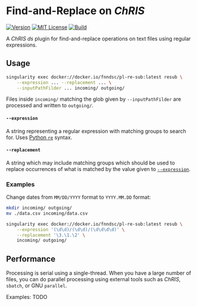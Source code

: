 # Find-and-Replace on _ChRIS_

[![Version](https://img.shields.io/docker/v/fnndsc/pl-re-sub?sort=semver)](https://hub.docker.com/r/fnndsc/pl-re-sub)
[![MIT License](https://img.shields.io/github/license/fnndsc/pl-re-sub)](https://github.com/FNNDSC/pl-re-sub/blob/master/LICENSE)
[![Build](https://github.com/FNNDSC/pl-re-sub/actions/workflows/test.yml/badge.svg)](https://github.com/FNNDSC/pl-re-sub/actions)

A _ChRIS ds_ plugin for find-and-replace operations on text files using regular expressions.


## Usage

```bash
singularity exec docker://docker.io/fnndsc/pl-re-sub:latest resub \
    --expression ... --replacement ... \
    --inputPathFilder ... incoming/ outgoing/
```

Files inside `incoming/` matching the glob given by `--inputPathFilder`
are processed and written to `outgoing/`.

#### `--expression`

A string representing a regular expression with matching groups to search for.
Uses [Python `re`](https://docs.python.org/3/library/re.html) syntax.

#### `--replacement`

A string which may include matching groups which should be used to replace
occurrences of what is matched by the value given to [`--expression`](#--expression).


### Examples

Change dates from `MM/DD/YYYY` format to `YYYY.MM.DD` format:

```bash
mkdir incoming/ outgoing/
mv ./data.csv incoming/data.csv

singularity exec docker://docker.io/fnndsc/pl-re-sub:latest resub \
    --expression '(\d\d)/(\d\d)/(\d\d\d\d)' \
    --replacement '\3.\1.\2' \
    incoming/ outgoing/
```

## Performance

Processing is serial using a single-thread.
When you have a large number of files, you can do parallel processing
using external tools such as _ChRIS_, `sbatch`, or GNU `parallel`.

Examples: TODO
